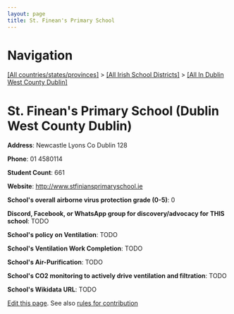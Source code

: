 ```yaml
---
layout: page
title: St. Finean's Primary School
---
```

# Navigation

[[All countries/states/provinces]](../../..) > [[All Irish School Districts]](../..) > [[All In Dublin West County Dublin]](..)

# St. Finean's Primary School (Dublin West County Dublin)

**Address**: Newcastle Lyons Co Dublin 128

**Phone**: 01 4580114

**Student Count**: 661

**Website**: <http://www.stfiniansprimaryschool.ie>

**School's overall airborne virus protection grade (0-5)**: 0

**Discord, Facebook, or WhatsApp group for discovery/advocacy for THIS school**: TODO

**School's policy on Ventilation**: TODO

**School's Ventilation Work Completion**: TODO

**School's Air-Purification**: TODO

**School's CO2 monitoring to actively drive ventilation and filtration**: TODO

**School's Wikidata URL**: TODO


[Edit this page](https://github.com/ventilate-schools/Ireland/edit/main/./Dublin_West_County_Dublin/St._Finean's_Primary_School.md). See also [rules for contribution](../../../contribution-rules/)
